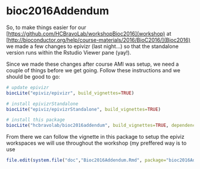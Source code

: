 # bioc2016Addendum

So, to make things easier for our [https://github.com/HCBravoLab/workshopBioc2016](workshop) at [http://bioconductor.org/help/course-materials/2016/BioC2016/](Bioc2016) we made a few
changes to epivizr (last night...) so that the standalone
version runs within the Rstudio Viewer pane (yay!).

Since we made these changes after course AMI was setup, we need a couple of things before we get going. Follow these instructions and we should be good to go:

```r
# update epivizr
biocLite("epiviz/epivizr", build_vignettes=TRUE)

# install epivizrStandalone
biocLite("epiviz/epivizrStandalone", build_vignettes=TRUE)

# install this package
biocLite("hcbravolab/bioc2016addendum", build_vignettes=TRUE, dependencies=TRUE)
```

From there we can follow the vignette in this package to setup the epiviz workspaces we will use throughout the workshop (my preffered way is to use

```r
file.edit(system.file("doc","Bioc2016Addendum.Rmd", package="bioc2016Addendum")))
```
